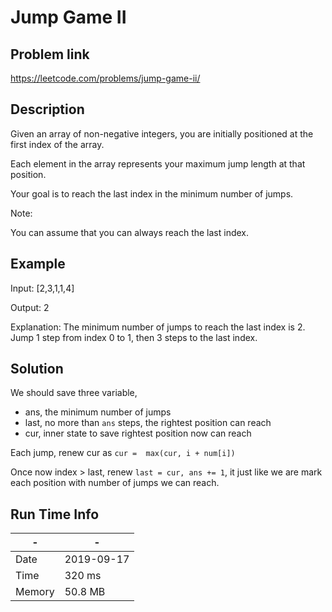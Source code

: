 # Jump Game II

## Problem link
https://leetcode.com/problems/jump-game-ii/

## Description
Given an array of non-negative integers, you are initially positioned at the first index of the array.

Each element in the array represents your maximum jump length at that position.

Your goal is to reach the last index in the minimum number of jumps.

Note:

You can assume that you can always reach the last index.


## Example
Input: [2,3,1,1,4]

Output: 2

Explanation: The minimum number of jumps to reach the last index is 2.
    Jump 1 step from index 0 to 1, then 3 steps to the last index.
    


## Solution

We should save three variable, 
- ans, the minimum number of jumps
- last, no more than `ans` steps, the rightest position can reach
- cur, inner state to save rightest position now can reach

Each jump, renew cur as `cur =  max(cur, i + num[i])`

Once now index > last, renew `last = cur, ans += 1`, it just like we are mark each position with number of jumps we can reach.


## Run Time Info

\- | \-
------------ | -------------
Date | 2019-09-17
Time | 320 ms
Memory | 50.8 MB	


